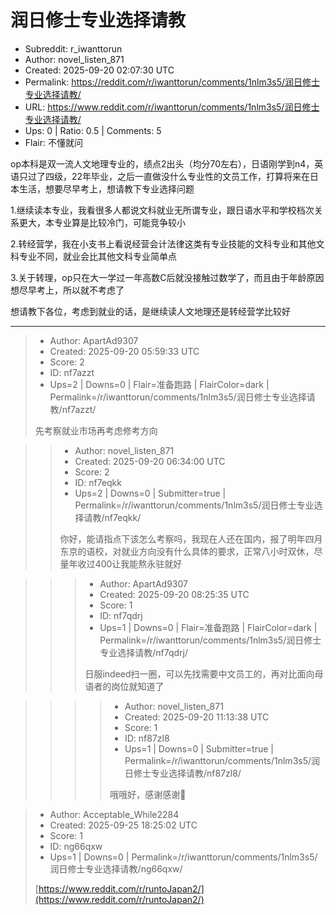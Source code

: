 # 润日修士专业选择请教

- Subreddit: r_iwanttorun
- Author: novel_listen_871
- Created: 2025-09-20 02:07:30 UTC
- Permalink: https://reddit.com/r/iwanttorun/comments/1nlm3s5/润日修士专业选择请教/
- URL: https://www.reddit.com/r/iwanttorun/comments/1nlm3s5/润日修士专业选择请教/
- Ups: 0 | Ratio: 0.5 | Comments: 5
- Flair: 不懂就问


op本科是双一流人文地理专业的，绩点2出头（均分70左右），日语刚学到n4，英语只过了四级，22年毕业，之后一直做没什么专业性的文员工作，打算将来在日本生活，想要尽早考上，想请教下专业选择问题

1.继续读本专业，我看很多人都说文科就业无所谓专业，跟日语水平和学校档次关系更大，本专业算是比较冷门，可能竞争较小

2.转经营学，我在小支书上看说经营会计法律这类有专业技能的文科专业和其他文科专业不同，就业会比其他文科专业简单点

3.关于转理，op只在大一学过一年高数C后就没接触过数学了，而且由于年龄原因想尽早考上，所以就不考虑了

想请教下各位，考虑到就业的话，是继续读人文地理还是转经营学比较好


---

> - Author: ApartAd9307
> - Created: 2025-09-20 05:59:33 UTC
> - Score: 2
> - ID: nf7azzt
> - Ups=2 | Downs=0 | Flair=准备跑路 | FlairColor=dark | Permalink=/r/iwanttorun/comments/1nlm3s5/润日修士专业选择请教/nf7azzt/
>
> 先考察就业市场再考虑修考方向

>> - Author: novel_listen_871
>> - Created: 2025-09-20 06:34:00 UTC
>> - Score: 2
>> - ID: nf7eqkk
>> - Ups=2 | Downs=0 | Submitter=true | Permalink=/r/iwanttorun/comments/1nlm3s5/润日修士专业选择请教/nf7eqkk/
>>
>> 你好，能请指点下该怎么考察吗，我现在人还在国内，报了明年四月东京的语校，对就业方向没有什么具体的要求，正常八小时双休，尽量年收过400让我能熬永驻就好

>>> - Author: ApartAd9307
>>> - Created: 2025-09-20 08:25:35 UTC
>>> - Score: 1
>>> - ID: nf7qdrj
>>> - Ups=1 | Downs=0 | Flair=准备跑路 | FlairColor=dark | Permalink=/r/iwanttorun/comments/1nlm3s5/润日修士专业选择请教/nf7qdrj/
>>>
>>> 日服indeed扫一圈，可以先找需要中文员工的，再对比面向母语者的岗位就知道了

>>>> - Author: novel_listen_871
>>>> - Created: 2025-09-20 11:13:38 UTC
>>>> - Score: 1
>>>> - ID: nf87zl8
>>>> - Ups=1 | Downs=0 | Submitter=true | Permalink=/r/iwanttorun/comments/1nlm3s5/润日修士专业选择请教/nf87zl8/
>>>>
>>>> 哦哦好，感谢感谢🙏

> - Author: Acceptable_While2284
> - Created: 2025-09-25 18:25:02 UTC
> - Score: 1
> - ID: ng66qxw
> - Ups=1 | Downs=0 | Permalink=/r/iwanttorun/comments/1nlm3s5/润日修士专业选择请教/ng66qxw/
>
> [https://www.reddit.com/r/runtoJapan2/](https://www.reddit.com/r/runtoJapan2/)

